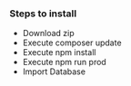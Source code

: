 ### Steps to install

- Download zip
-  Execute composer update
- Execute npm install
- Execute npm run prod
- Import Database
